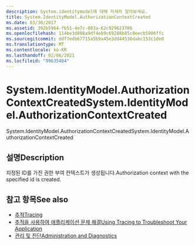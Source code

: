 ```yaml
---
description: System.identitymodel에 대해 자세히 알아보세요.
title: System.IdentityModel.AuthorizationContextCreated
ms.date: 03/30/2017
ms.assetid: 392b5964-fb51-4e7c-883a-62c929623706
ms.openlocfilehash: 114be3d808a9df4eb9c69288b85c0eecb5906ffc
ms.sourcegitcommit: ddf7edb67715a5b9a45e3dd44536dabc153c1de0
ms.translationtype: MT
ms.contentlocale: ko-KR
ms.lasthandoff: 02/06/2021
ms.locfileid: "99635404"
---
```

# <a name="systemidentitymodelauthorizationcontextcreated"></a><span data-ttu-id="d5f5c-103">System.IdentityModel.AuthorizationContextCreated</span><span class="sxs-lookup"><span data-stu-id="d5f5c-103">System.IdentityModel.AuthorizationContextCreated</span></span>

<span data-ttu-id="d5f5c-104">System.IdentityModel.AuthorizationContextCreated</span><span class="sxs-lookup"><span data-stu-id="d5f5c-104">System.IdentityModel.AuthorizationContextCreated</span></span>  
  
## <a name="description"></a><span data-ttu-id="d5f5c-105">설명</span><span class="sxs-lookup"><span data-stu-id="d5f5c-105">Description</span></span>  

 <span data-ttu-id="d5f5c-106">지정된 ID를 가진 권한 부여 컨텍스트가 생성됩니다.</span><span class="sxs-lookup"><span data-stu-id="d5f5c-106">Authorization context with the specified id is created.</span></span>  
  
## <a name="see-also"></a><span data-ttu-id="d5f5c-107">참고 항목</span><span class="sxs-lookup"><span data-stu-id="d5f5c-107">See also</span></span>

- [<span data-ttu-id="d5f5c-108">추적</span><span class="sxs-lookup"><span data-stu-id="d5f5c-108">Tracing</span></span>](index.md)
- [<span data-ttu-id="d5f5c-109">추적을 사용하여 애플리케이션 문제 해결</span><span class="sxs-lookup"><span data-stu-id="d5f5c-109">Using Tracing to Troubleshoot Your Application</span></span>](using-tracing-to-troubleshoot-your-application.md)
- [<span data-ttu-id="d5f5c-110">관리 및 진단</span><span class="sxs-lookup"><span data-stu-id="d5f5c-110">Administration and Diagnostics</span></span>](../index.md)
